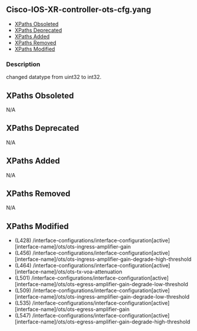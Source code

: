 ## Cisco-IOS-XR-controller-ots-cfg.yang

- [XPaths Obsoleted](#xpaths-obsoleted)
- [XPaths Deprecated](#xpaths-deprecated)
- [XPaths Added](#xpaths-added)
- [XPaths Removed](#xpaths-removed)
- [XPaths Modified](#xpaths-modified)

### Description

changed datatype from uint32 to int32.

## XPaths Obsoleted

N/A

## XPaths Deprecated

N/A

## XPaths Added

N/A

## XPaths Removed

N/A

## XPaths Modified

- (L428)	/interface-configurations/interface-configuration[active][interface-name]/ots/ots-ingress-amplifier-gain
- (L456)	/interface-configurations/interface-configuration[active][interface-name]/ots/ots-ingress-amplifier-gain-degrade-high-threshold
- (L464)	/interface-configurations/interface-configuration[active][interface-name]/ots/ots-tx-voa-attenuation
- (L501)	/interface-configurations/interface-configuration[active][interface-name]/ots/ots-egress-amplifier-gain-degrade-low-threshold
- (L509)	/interface-configurations/interface-configuration[active][interface-name]/ots/ots-ingress-amplifier-gain-degrade-low-threshold
- (L535)	/interface-configurations/interface-configuration[active][interface-name]/ots/ots-egress-amplifier-gain
- (L547)	/interface-configurations/interface-configuration[active][interface-name]/ots/ots-egress-amplifier-gain-degrade-high-threshold

